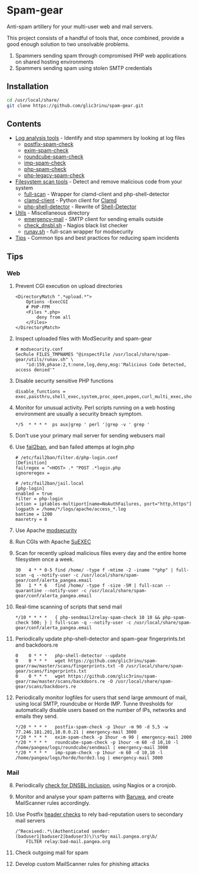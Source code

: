 # Spam-gear

Anti-spam artillery for your multi-user web and mail servers.

This project consists of a handful of tools that, once combined, provide a good enough solution to two unsolvable problems.

1. Spammers sending spam through compromised PHP web applications on shared hosting environments
2. Spammers sending spam using stolen SMTP credentials


## Installation
```bash
cd /usr/local/share/
git clone https://github.com/glic3rinu/spam-gear.git
```


## Contents

* [Log analysis tools](logs) - Identify and stop spammers by looking at log files
    * [postfix-spam-check](logs/postfix-spam-check)
    * [exim-spam-check](logs/exim-spam-check)
    * [roundcube-spam-check](logs/roundcube-spam-check)
    * [imp-spam-check](logs/imp-spam-check)
    * [php-spam-check](logs/php-legacy-check)
    * [php-legacy-spam-check](logs/php-legacy-spam-check)
* [Filesystem scan tools](scans) - Detect and remove malicious code from your system
    * [full-scan](scans/full-scan) - Wrapper for clamd-client and php-shell-detector
    * [clamd-client](scans/clamd-client) - Python client for [Clamd](http://www.clamav.net)
    * [php-shell-detector](scans/php-shell-detector) - Rewrite of [Shell-Detector](https://github.com/emposha/Shell-Detector)
* [Utils](utils) - Miscellaneous directory
    * [emergency-mail](utils/emergency-mail) - SMTP client for sending emails outside
    * [check_dnsbl.sh](utils/check_dnsbl.sh) - Nagios black list checker
    * [runav.sh](utils/runav.sh) - full-scan wrapper for modsecurity
* [Tips](TIPS.md) - Common tips and best practices for reducing spam incidents


## Tips

### Web

1. Prevent CGI execution on upload directories
    ```
    <DirectoryMatch ".*upload.*">
        Options -ExecCGI
        # PHP-FPM
        <Files *.php>
            deny from all
        </Files>
    </DirectoryMatch>
    ```

7. Inspect uploaded files with ModSecurity and spam-gear
    ```
    # modsecurity.conf
    SecRule FILES_TMPNAMES "@inspectFile /usr/local/share/spam-gear/utils/runav.sh" \
        "id:159,phase:2,t:none,log,deny,msg:'Malicious Code Detected, access denied'"
    ```

2. Disable security sensitive PHP functions
    ```
    disable_functions = exec,passthru,shell_exec,system,proc_open,popen,curl_multi_exec,show_source,pcntl_exec,proc_close,proc_get_status,proc_nice,proc_terminate,ini_alter,virtual,openlog,dl,fsockopen,pfsockopen,stream_socket_client,getmxrr
    ```

3. Monitor for unusual activity. Perl scripts running on a web hosting environment are usually a security breach symptom.
    ```
    */5  * * * *  ps aux|grep ' perl '|grep -v ' grep '
    ```

4. Don't use your primary mail server for sending webusers mail

5. Use [fail2ban](http://www.fail2ban.org), and ban failed attemps at login.php
    ```
    # /etc/fail2ban/filter.d/php-login.conf
    [Definition]
    failregex = ^<HOST> .* "POST .*login.php
    ignoreregex = 
    
    # /etc/fail2ban/jail.local
    [php-login]
    enabled = true
    filter = php-login
    action = iptables-multiport[name=NoAuthFailures, port="http,https"]
    logpath = /home/*/logs/apache/access_*.log
    bantime = 1200
    maxretry = 8
    ```

6. Use Apache [modsecurity](https://www.modsecurity.org)

7. Run CGIs with Apache [SuEXEC](https://httpd.apache.org/docs/current/suexec.html)

8. Scan for recently upload malicious files every day and the entire home filesystem once a week.
    ```
    30   4 * * 0-5 find /home/ -type f -mtime -2 -iname "*php" | full-scan -q --notify-user -c /usr/local/share/spam-gear/conf/alerta_pangea.email
    30   1 * * 6   find /home/ -type f -size -5M | full-scan --quarantine --notify-user -c /usr/local/share/spam-gear/conf/alerta_pangea.email
    ```

9. Real-time scanning of scripts that send mail
    ```
    */10 * * * *   { php-sendmail2relay-spam-check 10 10 && php-spam-check 500; } | full-scan -q --notify-user -c /usr/local/share/spam-gear/conf/alerta_pangea.email
    ```

11. Periodically update php-shell-detector and spam-gear fingerprints.txt and backdoors.re
    ```
    0    0 * * *   php-shell-detector --update
    0    0 * * *   wget https://github.com/glic3rinu/spam-gear/raw/master/scans/fingerprints.txt -O /usr/local/share/spam-gear/scans/fingerprints.txt
    0    0 * * *   wget https://github.com/glic3rinu/spam-gear/raw/master/scans/backdoors.re -O /usr/local/share/spam-gear/scans/backdoors.re
    ```

10. Periodically monitor logfiles for users that send large ammount of mail, using local SMTP, roundcube or Horde IMP. Tunne thresholds for automatically disable users based on the number of IPs, networks and emails they send.
    ```
    */20 * * * *   postfix-spam-check -p 1hour -m 90 -d 5,5 -w 77.246.181.201,10.0.0.21 | emergency-mail 3000
    */20 * * * *   exim-spam-check -p 1hour -m 90 | emergency-mail 2000
    */20 * * * *   roundcube-spam-check -p 1hour -m 60 -d 10,10 -l /home/pangea/logs/roundcube/sendmail | emergency-mail 3000
    */20 * * * *   imp-spam-check -p 1hour -m 60 -d 10,10 -l /home/pangea/logs/horde/horde3.log | emergency-mail 3000
    ```


### Mail

8. Periodically [check for DNSBL inclusion](utils/check_dnsbl.sh), using Nagios or a cronjob.

7. Monitor and analyse your spam patterns with [Baruwa](https://www.baruwa.org/), and create MailScanner rules accordingly.

11. Use Postfix [header checks](http://www.postfix.org/header_checks.5.html) to rely bad-reputation users to secondary mail servers
    ```
    /^Received:.*\(Authenticated sender: (baduser1|baduser2|baduser3)\)\s*by mail.pangea.org\b/
        FILTER relay:bad-mail.pangea.org
    ```

12. Check outgoing mail for spam

13. Develop custom MailScanner rules for phishing attacks


<!--TODO full-scan construct full paths from clamd-client -->
<!--TODO regex support for fingerprints -->
